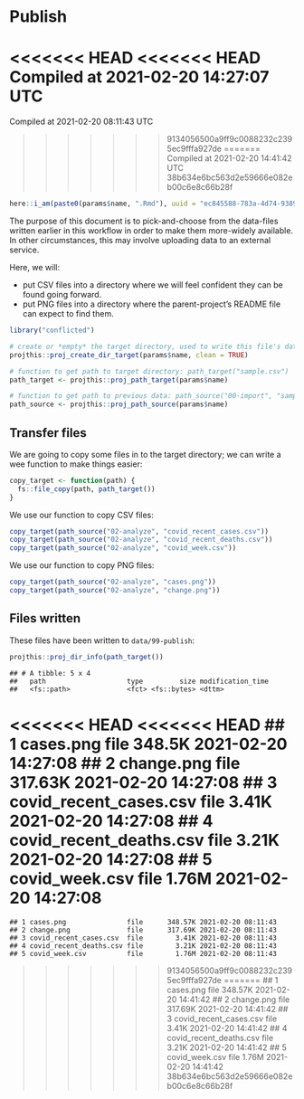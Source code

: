 Publish
================
<<<<<<< HEAD
<<<<<<< HEAD
Compiled at 2021-02-20 14:27:07 UTC
=======
Compiled at 2021-02-20 08:11:43 UTC
>>>>>>> 9134056500a9ff9c0088232c2395ec9fffa927de
=======
Compiled at 2021-02-20 14:41:42 UTC
>>>>>>> 38b634e6bc563d2e59666e082eb00c6e8c66b28f

``` r
here::i_am(paste0(params$name, ".Rmd"), uuid = "ec845588-783a-4d74-9389-81c54875c3c3")
```

The purpose of this document is to pick-and-choose from the data-files
written earlier in this workflow in order to make them more-widely
available. In other circumstances, this may involve uploading data to an
external service.

Here, we will:

  - put CSV files into a directory where we will feel confident they can
    be found going forward.
  - put PNG files into a directory where the parent-project’s README
    file can expect to find them.

<!-- end list -->

``` r
library("conflicted")
```

``` r
# create or *empty* the target directory, used to write this file's data: 
projthis::proj_create_dir_target(params$name, clean = TRUE)

# function to get path to target directory: path_target("sample.csv")
path_target <- projthis::proj_path_target(params$name)

# function to get path to previous data: path_source("00-import", "sample.csv")
path_source <- projthis::proj_path_source(params$name)
```

## Transfer files

We are going to copy some files in to the target directory; we can write
a wee function to make things easier:

``` r
copy_target <- function(path) {
  fs::file_copy(path, path_target())
}
```

We use our function to copy CSV files:

``` r
copy_target(path_source("02-analyze", "covid_recent_cases.csv"))
copy_target(path_source("02-analyze", "covid_recent_deaths.csv"))
copy_target(path_source("02-analyze", "covid_week.csv"))
```

We use our function to copy PNG files:

``` r
copy_target(path_source("02-analyze", "cases.png"))
copy_target(path_source("02-analyze", "change.png"))
```

## Files written

These files have been written to `data/99-publish`:

``` r
projthis::proj_dir_info(path_target())
```

    ## # A tibble: 5 x 4
    ##   path                    type         size modification_time  
    ##   <fs::path>              <fct> <fs::bytes> <dttm>             
<<<<<<< HEAD
<<<<<<< HEAD
    ## 1 cases.png               file       348.5K 2021-02-20 14:27:08
    ## 2 change.png              file      317.63K 2021-02-20 14:27:08
    ## 3 covid_recent_cases.csv  file        3.41K 2021-02-20 14:27:08
    ## 4 covid_recent_deaths.csv file        3.21K 2021-02-20 14:27:08
    ## 5 covid_week.csv          file        1.76M 2021-02-20 14:27:08
=======
    ## 1 cases.png               file      348.57K 2021-02-20 08:11:43
    ## 2 change.png              file      317.69K 2021-02-20 08:11:43
    ## 3 covid_recent_cases.csv  file        3.41K 2021-02-20 08:11:43
    ## 4 covid_recent_deaths.csv file        3.21K 2021-02-20 08:11:43
    ## 5 covid_week.csv          file        1.76M 2021-02-20 08:11:43
>>>>>>> 9134056500a9ff9c0088232c2395ec9fffa927de
=======
    ## 1 cases.png               file      348.57K 2021-02-20 14:41:42
    ## 2 change.png              file      317.69K 2021-02-20 14:41:42
    ## 3 covid_recent_cases.csv  file        3.41K 2021-02-20 14:41:42
    ## 4 covid_recent_deaths.csv file        3.21K 2021-02-20 14:41:42
    ## 5 covid_week.csv          file        1.76M 2021-02-20 14:41:42
>>>>>>> 38b634e6bc563d2e59666e082eb00c6e8c66b28f
